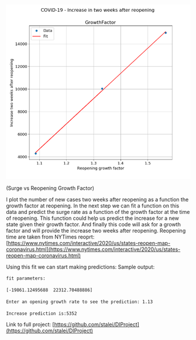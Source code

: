 

![alt text](https://github.com/stalei/DIProject/blob/master/Fit.png?raw=true)

(Surge vs Reopening Growth Factor)

I plot the number of new cases two weeks after reopening as a function the growth factor at reopening.
In the next step we can fit a function on this data and predict the surge rate as a function of the growth factor at the time of reopening. 
This function could help us predict the increase for a new state given their growth factor. And finally this code will ask for a growth factor 
and will provide the increase two weeks after reopening.
 Reopening time are taken from NYTimes reoprt:
[https://www.nytimes.com/interactive/2020/us/states-reopen-map-coronavirus.html](https://www.nytimes.com/interactive/2020/us/states-reopen-map-coronavirus.html)

Using this fit we can start making predictions:
Sample output:

    fit parameters:
    
    [-19861.12495688  22312.70488886]
    
    Enter an opening growth rate to see the prediction: 1.13
    
    Increase prediction is:5352




Link to full project:
[https://github.com/stalei/DIProject](https://github.com/stalei/DIProject)
